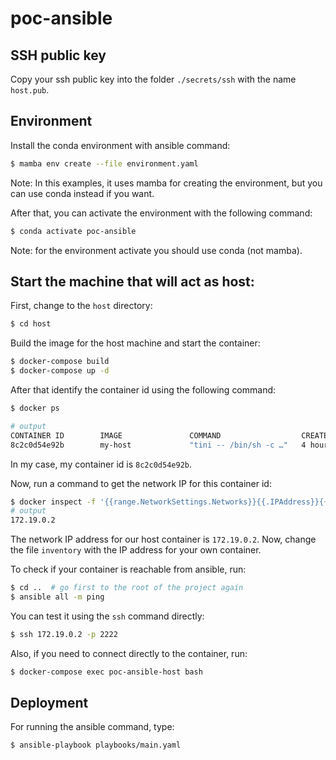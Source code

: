 # poc-ansible

## SSH public key

Copy your ssh public key into the folder `./secrets/ssh` with the name
`host.pub`.

## Environment

Install the conda environment with ansible command:

```sh
$ mamba env create --file environment.yaml
```

Note: In this examples, it uses mamba for creating the environment,
but you can use conda instead if you want.

After that, you can activate the environment with the following command:

```sh
$ conda activate poc-ansible
```

Note: for the environment activate you should use conda (not mamba).

## Start the machine that will act as host:

First, change to the `host` directory:

```sh
$ cd host
```

Build the image for the host machine and start the container:

```sh
$ docker-compose build
$ docker-compose up -d
```

After that identify the container id using the following command:

```sh
$ docker ps

# output
CONTAINER ID        IMAGE               COMMAND                  CREATED             STATUS              PORTS                                      NAMES
8c2c0d54e92b        my-host             "tini -- /bin/sh -c …"   4 hours ago         Up About a minute   0.0.0.0:9999->9999/tcp                     pocansible_my-host_1
```

In my case, my container id is `8c2c0d54e92b`.

Now, run a command to get the network IP for this container id:

```sh
$ docker inspect -f '{{range.NetworkSettings.Networks}}{{.IPAddress}}{{end}}' 8c2c0d54e92b
# output
172.19.0.2
```

The network IP address for our host container is `172.19.0.2`. Now, change the file 
`inventory` with the IP address for your own container.


To check if your container is reachable from ansible, run: 

```sh
$ cd ..  # go first to the root of the project again
$ ansible all -m ping
```

You can test it using the `ssh` command directly:

```sh
$ ssh 172.19.0.2 -p 2222
```

Also, if you need to connect directly to the container, run:

```sh
$ docker-compose exec poc-ansible-host bash
```

## Deployment

For running the ansible command, type:

```sh
$ ansible-playbook playbooks/main.yaml
```
